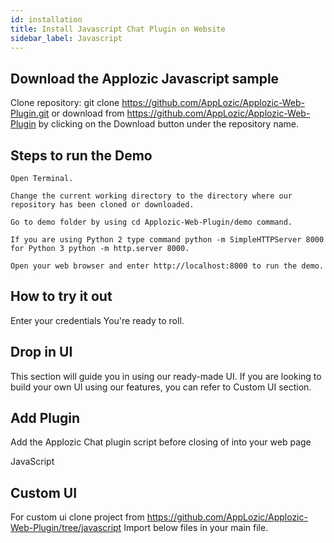```yaml
---
id: installation
title: Install Javascript Chat Plugin on Website
sidebar_label: Javascript
---
```



## Download the Applozic Javascript sample

Clone repository: git clone https://github.com/AppLozic/Applozic-Web-Plugin.git
or download from https://github.com/AppLozic/Applozic-Web-Plugin by clicking on the Download button under the repository name.

## Steps to run the Demo

```
Open Terminal.

Change the current working directory to the directory where our repository has been cloned or downloaded.

Go to demo folder by using cd Applozic-Web-Plugin/demo command.

If you are using Python 2 type command python -m SimpleHTTPServer 8000
for Python 3 python -m http.server 8000.

Open your web browser and enter http://localhost:8000 to run the demo.
```

## How to try it out

Enter your credentials
You're ready to roll.

## Drop in UI

This section will guide you in using our ready-made UI. If you are looking to build your own UI using our features, you can refer to Custom UI section.

## Add Plugin

Add the Applozic Chat plugin script before closing of </body> into your web page

JavaScript
<script type="text/javascript">
   (function(d, m){var s, h;       
   s = document.createElement("script");
   s.type = "text/javascript";
   s.async=true;
   s.src="https://apps.applozic.com/sidebox.app";
   h=document.getElementsByTagName('head')[0];
   h.appendChild(s);
   window.applozic=m;
   m.init=function(t){m._globals=t;}})(document, window.applozic || {});
</script>

## Custom UI

For custom ui clone project from https://github.com/AppLozic/Applozic-Web-Plugin/tree/javascript
Import below files in your main file.
<script type="text/javascript" src="Applozic-Web-Plugin/src/js/app/modules/applozic.utils.js"></script>
<script type="text/javascript" src="Applozic-Web-Plugin/src/js/app/modules/applozic.chat.js"></script>
<script type="text/javascript" src="Applozic-Web-Plugin/src/js/app/modules/storage/applozic.storage.js"></script>
<script type="text/javascript" src="Applozic-Web-Plugin/src/js/app/modules/api/applozic.api.js"></script>
<script type="text/javascript" src="Applozic-Web-Plugin/src/js/app/modules/socket/applozic.socket.js"></script>


